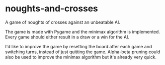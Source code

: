# noughts-and-crosses
A game of noughts of crosses against an unbeatable AI.

The game is made with Pygame and the minimax algorithm is implemented. Every game should either result in a draw or a win for the AI.

I'd like to improve the game by resetting the board after each game and switching turns, instead of just quitting the game. Alpha-beta pruning could also be used to improve the minimax algorithm but it's already very quick.
